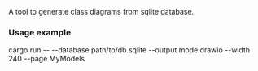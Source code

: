 A tool to generate class diagrams from sqlite database.

### Usage example

cargo run -- --database path/to/db.sqlite --output mode.drawio --width 240 --page MyModels
